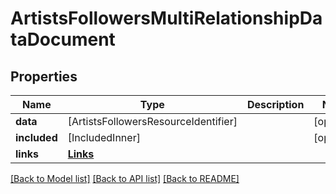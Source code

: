 # ArtistsFollowersMultiRelationshipDataDocument

## Properties
Name | Type | Description | Notes
------------ | ------------- | ------------- | -------------
**data** | [ArtistsFollowersResourceIdentifier] |  | [optional] 
**included** | [IncludedInner] |  | [optional] 
**links** | [**Links**](Links.md) |  | 

[[Back to Model list]](../README.md#documentation-for-models) [[Back to API list]](../README.md#documentation-for-api-endpoints) [[Back to README]](../README.md)


